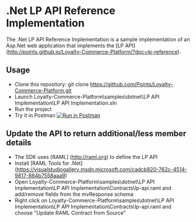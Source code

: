.Net LP API Reference Implementation
=======

The .Net LP API Reference Implementation is a sample implementation of an Asp.Net web application that implements the [LP API] (http://points.github.io/Loyalty-Commerce-Platform/?doc=lp-reference).

## Usage

- Clone this repository: git clone https://github.com/Points/Loyalty-Commerce-Platform.git
- Launch Loyalty-Commerce-Platform\samples\dotnet\LP API Implementation\LP API Implementation.sln
- Run the project
- Try it in Postman [![Run in Postman](https://run.pstmn.io/button.png)](https://www.getpostman.com/run-collection/3db7f1f986c46f2d9d96)

## Update the API to return additional/less member details

- The SDK uses [RAML] (http://raml.org) to define the LP API
- Install [RAML Tools for .Net] (https://visualstudiogallery.msdn.microsoft.com/cadcb820-762c-4514-9817-884b7558aaa9)
- Open Loyalty-Commerce-Platform\samples\dotnet\LP API Implementation\LP API Implementation\Contracts\lp-api.raml and add/remove fields from the mvResponse schema
- Right click on Loyalty-Commerce-Platform\samples\dotnet\LP API Implementation\LP API Implementation\Contracts\lp-api.raml and choose "Update RAML Contract from Source"



